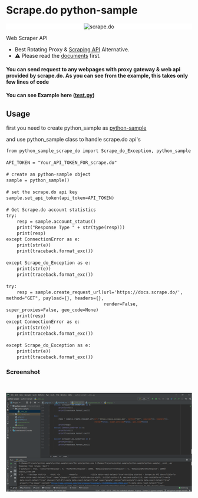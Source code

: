 # Scrape.do python-sample

<p align="center" style="background-color:white;" >
    <img src="https://scrape.do/images/scrape-logo.svg" alt="scrape.do" width="200">
</p>

Web Scraper API

- Best Rotating Proxy & [Scraping API](https://scrape.do/) Alternative.
- :warning: Please read the [documents](https://scrape.do/docs/getting-started) first.

#### You can send request to any webpages with proxy gateway & web api provided by scrape.do. As you can see from the example, this takes only few lines of code

#### You can see Example here ([test.py](/test.py))

## Usage

first you need to create python_sample as [python-sample](/python_sample_scrape_do/__init__.py)

and use python_sample class to handle scrape.do api's

    from python_sample_scrape_do import Scrape_do_Exception, python_sample

    API_TOKEN = "Your_API_TOKEN_FOR_scrape.do"

    # create an python-sample object
    sample = python_sample()

    # set the scrape.do api key
    sample.set_api_token(api_token=API_TOKEN)

    # Get Scrape.do account statistics
    try:
        resp = sample.account_status()
        print("Response Type " + str(type(resp)))
        print(resp)
    except ConnectionError as e:
        print(str(e))
        print(traceback.format_exc())

    except Scrape_do_Exception as e:
        print(str(e))
        print(traceback.format_exc())

    try:
        resp = sample.create_request_url(url='https://docs.scrape.do/', method="GET", payload={}, headers={},
                                         render=False, super_proxies=False, geo_code=None)
        print(resp)
    except ConnectionError as e:
        print(str(e))
        print(traceback.format_exc())

    except Scrape_do_Exception as e:
        print(str(e))
        print(traceback.format_exc())

### Screenshot

<br/>

![python-sample](python_sample.png)

<br/><br/>
